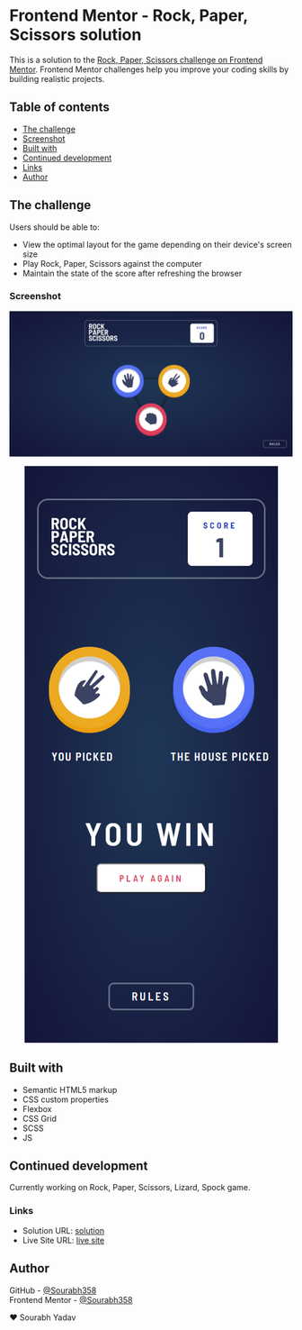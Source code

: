 # Frontend Mentor - Rock, Paper, Scissors solution

This is a solution to the [Rock, Paper, Scissors challenge on Frontend Mentor](https://www.frontendmentor.io/challenges/rock-paper-scissors-game-pTgwgvgH). Frontend Mentor challenges help you improve your coding skills by building realistic projects. 

## Table of contents

- [The challenge](#the-challenge)
- [Screenshot](#screenshot)
- [Built with](#built-with)
- [Continued development](#continued-development)
- [Links](#links)
- [Author](#author)


## The challenge

Users should be able to:

- View the optimal layout for the game depending on their device's screen size
- Play Rock, Paper, Scissors against the computer
- Maintain the state of the score after refreshing the browser

### Screenshot

<p align = "center">
  <img src = "./images/screenshot-1.jpg"/>
</p>
<p align = "center">
  <img src = "./images/screenshot-2.jpg"/>
</p>

## Built with

- Semantic HTML5 markup
- CSS custom properties
- Flexbox
- CSS Grid
- SCSS
- JS

## Continued development

Currently working on Rock, Paper, Scissors, Lizard, Spock game.  

### Links

- Solution URL: [solution](https://www.frontendmentor.io/solutions/rock-paper-and-scissors-game-y-goUAtnDd)
- Live Site URL: [live site](https://sourabh358.github.io/Rock-Paper-Scissor-Game/)

## Author

GitHub - [@Sourabh358](https://github.com/SOURABH358)  
Frontend Mentor - [@Sourabh358](https://www.frontendmentor.io/profile/sourabh358)

❤ Sourabh Yadav 


